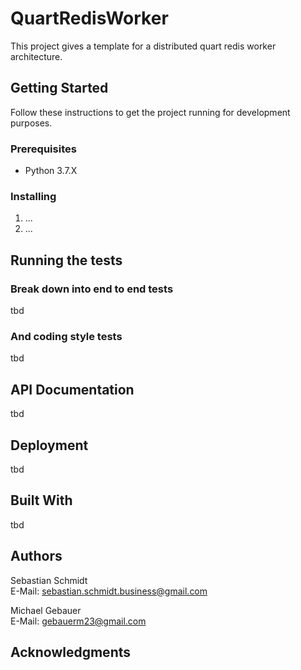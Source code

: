 # QuartRedisWorker

This project gives a template for a distributed quart redis worker architecture.

## Getting Started

Follow these instructions to get the project running for development purposes.
### Prerequisites

- Python 3.7.X

### Installing

1. ...
2. ...

## Running the tests

### Break down into end to end tests

tbd

### And coding style tests

tbd

## API Documentation

tbd

## Deployment

tbd

## Built With
 tbd

## Authors

Sebastian Schmidt <br>
E-Mail:
[sebastian.schmidt.business@gmail.com](mailto:sebastian.schmidt.business@gmail.com)<br>


Michael Gebauer <br> 
E-Mail:
[gebauerm23@gmail.com](mailto:gebauerm23@gmail.com)

## Acknowledgments

